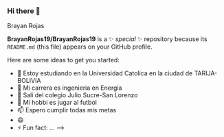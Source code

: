 ### Hi there 👋
Brayan Rojas

**BrayanRojas19/BrayanRojas19** is a ✨ _special_ ✨ repository because its `README.md` (this file) appears on your GitHub profile.

Here are some ideas to get you started:

- 🔭 Estoy estudiando en la Universidad Catolica en la ciudad de TARIJA-BOLIVIA 
- 🌱 Mi carrera es ingenieria en Energia
- 🤔 Sali del colegio Julio Sucre-San Lorenzo
- 💬 Mi hobbi es jugar al futbol
- 📫 Espero cumplir todas mis metas
- 😄 
- ⚡ Fun fact: ...
-->
